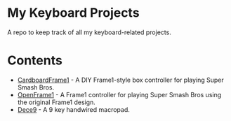 # My Keyboard Projects

A repo to keep track of all my keyboard-related projects.

# Contents

- [CardboardFrame1](/CardboardFrame1/) - A DIY Frame1-style box controller for playing Super Smash Bros.
- [OpenFrame1](/OpenFrame1/) - A Frame1 controller for playing Super Smash Bros using the original Frame1 design.
- [Dece9](/Dece9/) - A 9 key handwired macropad.
